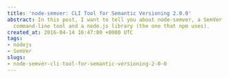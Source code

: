 ```yaml
---
title: 'node-semver: CLI Tool for Semantic Versioning 2.0.0'
abstract: In this post, I want to tell you about node-semver, a SemVer 2.0.0 parser
  command-line tool and a node.js library (the one that npm uses).
created_at: 2016-04-14 16:47:00 +0000 UTC
tags:
- nodejs
- SemVer
slugs:
- node-semver-cli-tool-for-semantic-versioning-2-0-0
---
```

